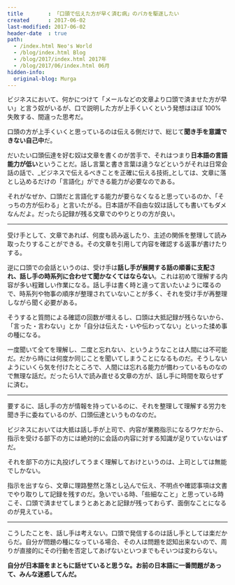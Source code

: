 ```yaml
---
title        : 「口頭で伝えた方が早く済む病」のバカを駆逐したい
created      : 2017-06-02
last-modified: 2017-06-02
header-date  : true
path:
  - /index.html Neo's World
  - /blog/index.html Blog
  - /blog/2017/index.html 2017年
  - /blog/2017/06/index.html 06月
hidden-info:
  original-blog: Murga
---
```


ビジネスにおいて、何かにつけて「メールなどの文章より口頭で済ませた方が早い」と言う奴がいるが、口で説明した方が上手くいくという発想はほぼ 100% 失敗する、間違った思考だ。

口頭の方が上手くいくと思っているのは伝える側だけで、総じて**聞き手を意識できない自己中**だ。

だいたい口頭伝達を好む奴は文章を書くのが苦手で、それはつまり**日本語の言語能力が低い**ということだ。話し言葉と書き言葉は違うなどというがそれは日常会話の話で、_ビジネスで伝えるべきことを正確に伝える技術_としては、文章に落とし込めるだけの「言語化」ができる能力が必要なのである。

それがなぜか、口頭だと言語化する能力が要らなくなると思っているのか、「そっちの方が伝わる」と言いたがる。日本語が不自由な奴は話しても書いてもダメなんだよ。だったら記録が残る文章でのやりとりの方が良い。

---

受け手として、文章であれば、何度も読み返したり、主述の関係を整理して読み取ったりすることができる。その文章を引用して内容を確認する返事が書けたりする。

逆に口頭での会話というのは、受け手は**話し手が展開する話の順番に支配され、話し手の時系列に合わせて聞かなくてはならない**。これは初めて理解する内容が多い程難しい作業になる。話し手は書く時と違って言いたいように喋るので、時系列や物事の順序が整理されていないことが多く、それを受け手が再整理しながら聞く必要がある。

そうすると質問による確認の回数が増えるし、口頭は大抵記録が残らないから、「言った・言わない」とか「自分は伝えた・いや伝わってない」といった揉め事の種になる。

一度聞いて全てを理解し、二度と忘れない、というようなことは人間には不可能だ。だから時には何度か同じことを聞いてしまうことになるものだ。そうしないようにいくら気を付けたところで、人間には忘れる能力が備わっているものなので無理な話だ。だったら1人で読み直せる文章の方が、話し手に時間を取らせずに済む。

---

要するに、話し手の方が情報を持っているのに、それを整理して理解する労力を聞き手に委ねているのが、口頭伝達というものなのだ。

ビジネスにおいては大抵は話し手が上司で、内容が業務指示になるワケだから、指示を受ける部下の方には絶対的に会話の内容に対する知識が足りていないはずだ。

それを部下の方に丸投げしてうまく理解しておけというのは、上司としては無能でしかない。

指示を出すなら、文章に理路整然と落とし込んで伝え、不明点や確認事項は文書でやり取りして記録を残すのだ。急いでいる時、「些細なこと」と思っている時こそ、口頭で済ませてしまうとあとあと記録が残っておらず、面倒なことになるのが見えている。

---

こうしたことを、話し手は考えない。口頭で発信するのは話し手としては楽だからだ。自分が問題の種になっている場合、その人は問題を認知出来ないので、周りが直接的にその行動を否定してあげないといつまでもそいつは変わらない。

**自分が日本語をまともに話せていると思うな。お前の日本語に一番問題があって、みんな迷惑してんだ。**
